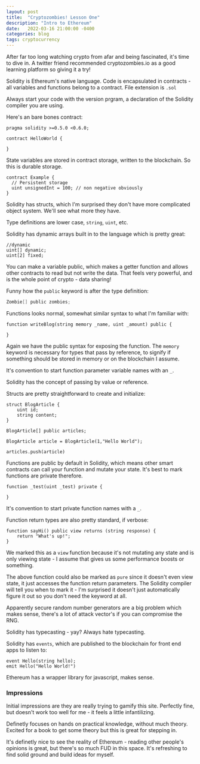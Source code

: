 ```yaml
---
layout: post
title:  "Cryptozombies! Lesson One"
description: "Intro to Ethereum"
date:   2022-03-16 21:00:00 -0400
categories: blog
tags: cryptocurrency
---
```


After far too long watching crypto from afar and being fascinated, it's time to dive in.  A twitter friend recommended cryptozombies.io as a good learning platform so giving it a try!

Solidity is Ethereum's native language.  Code is encapsulated in contracts - all variables and functions belong to a contract.  File extension is `.sol`

Always start your code with the version prgram, a declaration of the Solidity compiler you are using.

Here's an bare bones contract:
```solidity
pragma solidity >=0.5.0 <0.6.0;

contract HelloWorld {

}
```

State variables are stored in contract storage, written to the blockchain.  So this is durable storage.

```solidity
contract Example {
  // Persistent storage
  uint unsignedInt = 100; // non negative obviously
}
```

Solidity has structs, which I'm surprised they don't have more complicated object system.  We'll see what more they have.

Type definitions are lower case, `string`, `uint`, etc.

Solidity has dynamic arrays built in to the language which is pretty great:
```solidity
//dynamic
uint[] dynamic;
uint[2] fixed;
```

You can make a variable public, which makes a getter function and allows other contracts to read but not write the data.  That feels very powerful, and is the whole point of crypto - data sharing!

Funny how the `public` keyword is after the type definition:

```scala
Zombie[] public zombies;
```

Functions looks normal, somewhat similar syntax to what I'm familiar with:

```solidity
function writeBlog(string memory _name, uint _amount) public {

}
```

Again we have the public syntax for exposing the function.  The `memory` keyword is necessary for types that pass by reference, to signify if something should be stored in memory or on the blockchain I assume.

It's convention to start function parameter variable names with an `_`.

Solidity has the concept of passing by value or reference.  

Structs are pretty straightforward to create and initialize:

```solidity
struct BlogArticle {
    uint id;
    string content;
}

BlogArticle[] public articles;

BlogArticle article = BlogArticle(1,"Hello World");

articles.push(article)
```

Functions are public by default in Solidity, which means other smart contracts can call your function and mutate your state.  It's best to mark functions are private therefore.

```solidity
function _test(uint _test) private {

}
```

It's convention to start private function names with a `_`.

Function return types are also pretty standard, if verbose:

```solidity
function sayHi() public view returns (string response) {
    return "What's up!";
}
```

We marked this as a `view` function because it's not mutating any state and is only viewing state - I assume that gives us some performance boosts or something. 

The above function could also be marked as `pure` since it doesn't even view state, it just accesses the function return parameters.  The Solidity compiler will tell you when to mark it - I'm surprised it doesn't just automatically figure it out so you don't need the keyword at all.

Apparently secure random number generators are a big problem which makes sense, there's a lot of attack vector's if you can compromise the RNG.

Solidity has typecasting - yay?  Always hate typecasting.

Solidity has `events`, which are published to the blockchain for front end apps to listen to:

```solidity
event Hello(string hello);
emit Hello("Hello World!")
```

Ethereum has a wrapper library for javascript, makes sense.

### Impressions
Initial impressions are they are really trying to gamify this site.  Perfectly fine, but doesn't work too well for me - it feels a little infantilizing.

Definetly focuses on hands on practical knowledge, without much theory.  Excited for a book to get some theory but this is great for stepping in.

It's definetly nice to see the reality of Ethereum - reading other people's opinions is great, but there's so much FUD in this space.  It's refreshing to find solid ground and build ideas for myself.